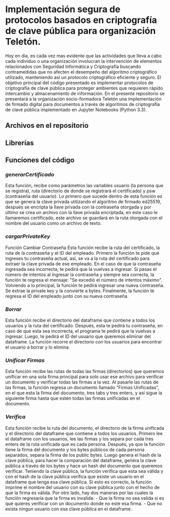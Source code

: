 # Implementación segura de protocolos basados en criptografía de clave pública para organización Teletón.

Hoy en día, es cada vez mas evidente que las actividades que lleva a cabo cada individuo o una organización involucran la intervención de elementos relacionados con Seguridad Informática y Criptografía buscando contramedidas que no afecten el desempeño del algoritmo criptográfico utilizado, manteniendo así un protocolo criptográfico eficiente y seguro. El objetivo principal del código presentado es implementar protocolos de criptografía de clave pública para proteger ambientes que requieren rápido intercambio y almacenamiento de información. En el presente repositorio se presentará a la organización socio-formadora Teletón una implementación de firmado digital para documentos a través de algoritmos de criptografía de clave pública implementado en Jupyter Notebooks (Python 3.3).

## Archivos en el repositorio

## **Librerías**

## **Funciones del código**

### *generarCertificado*
Esta función, recibe como parámetros las variables usuario (la persona que se registra), ruta (directorio de donde se registrará el certificado) y psw (contraseña del usuario). Lo primero que sucede dentro de esta función es que se genera la clave privada utilizando el algoritmo de firmado ed25519, después se encripta la llave privada con la contraseña otorgada y por último se crea un archivo con la llave privada encriptada, en este caso le llamaremos certificado, este archivo se guardará en la ruta otorgada con el nombre del usuario como un archivo de texto.

### *cargarPrivateKey*

Función Cambiar Contraseña
Esta función recibe la ruta del certificado, la ruta de la contraseña y el ID del empleado. Primero la función te pide que
ingreses tu contraseña actual, así, se va a la ruta del certificado para extraer la clave privada de ese empleado. En el caso
de que la contraseña ingresada sea incorrecta, te pedirá que la vuelvas a ingresar. Si pasas el número de intentos al 
ingresar la contraseña y siempre sea correcta, la función te regresa el mensaje: "Se excedió el número de intentos máximo".
Volviendo a lo principal, la función te pedirá ingresar una nueva contraseña. Se extrae la private key y la convierte a bytes. 
Finalmente, la función te regresa el ID del empleado junto con su nueva contraseña.

### *Borrar*
Esta función recibe el directorio del dataframe que contiene a todos los usuarios y la ruta del certificado. Después, esta te pedirá
tu contraseña, en caso de que esta sea incorrecta, el programa te pedirá que la vuelvas a ingresar. Luego, te pedirá el ID del usuario
que queremos eliminar del dataframe. La función recorre el directorio con los usuarios para encontrar el usuario a borrar y lo elimina.

### *Unificar Firmas*
Esta función recibe las rutas de todas las firmas (directorios) que queremos unificar en una sola firma principal para solo usar
ese archivo para verificar un documento y verificar todas las firmas a la vez. Al pasarle las rutas de las firmas, la función 
regresa un documento llamado "Firmas Unificadas", en el que esta la firma del documento, tres tabs y tres enters, y así sigue 
la siguiente firma hasta que estén todas las firmas unificadas en el documento.

### *Verifica*
Esta función recibe la ruta del documento, el directorio de la firma unificada y el directorio del dataframe que contiene a todos
los usuarios. Primero lee el dataframe con los usuarios, lee las firmas y los separa por cada tres enters de la ruta unificada que es 
cada persona. Después, ya que la función tiene la firma del documento y los bytes públicos de cada persona separados, separa la 
firma de los public bytes. Luego genera el hash de la clave pública, para hacer la comparación del dataframe, genera la clave pública 
a través de los bytes y hace un hash del documento que queremos verificar. Teniendo la clave pública, la función verifica que esta sea
válida y con el hash de la clave pública verifica que existe un usuario en el dataframe que tenga esa clave pública. Si esto es correcto,
la función imprime el nombre del usuario con su clave pública junto con el hecho de que la firma es válida. Por otro lado, hay dos maneras 
por las cuales la función regresaría que la firma es invalida:
	- Que la firma no sea valida si es que quieres verificar con un documento donde no este esa firma.
	- Que no exista ningun usuario con esa clave pública en el dataframe.
